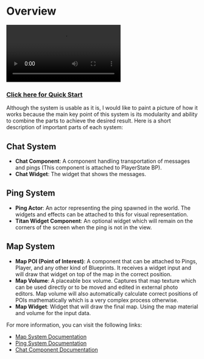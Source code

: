 # Overview
<video src="https://raw.githubusercontent.com/irajsb/UMGPluginDocs/main/ChatSystem/Overview.mp4" controls="controls" style="max-width: 500px;">
</video>

### [Click here for Quick Start](https://irajsb.github.io/UMGPluginDocs/ChatSystem/ChatComponent)
Although the system is usable as it is, I would like to paint a picture of how it works because the main key point of this system is its modularity and ability to combine the parts to achieve the desired result. Here is a short description of important parts of each system:

## Chat System
- **Chat Component**: A component handling transportation of messages and pings (This component is attached to PlayerState BP).
- **Chat Widget**: The widget that shows the messages.

## Ping System
- **Ping Actor**: An actor representing the ping spawned in the world. The widgets and effects can be attached to this for visual representation.
- **Titan Widget Component**: An optional widget which will remain on the corners of the screen when the ping is not in the view.

## Map System
- **Map POI (Point of Interest)**: A component that can be attached to Pings, Player, and any other kind of Blueprints. It receives a widget input and will draw that widget on top of the map in the correct position.
- **Map Volume**: A placeable box volume. Captures that map texture which can be used directly or to be moved and edited in external photo editors. Map volume will also automatically calculate correct positions of POIs mathematically which is a very complex process otherwise.
- **Map Widget**: Widget that will draw the final map. Using the map material and volume for the input data.

For more information, you can visit the following links:
- [Map System Documentation](https://irajsb.github.io/UMGPluginDocs/MapSystem/MapSystem)
- [Ping System Documentation](https://irajsb.github.io/UMGPluginDocs/ChatSystem/PingSystem)
- [Chat Component Documentation](https://irajsb.github.io/UMGPluginDocs/ChatSystem/ChatComponent)
